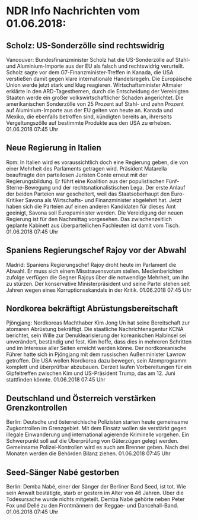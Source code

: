 # NDR Info Nachrichten vom 01.06.2018:


## Scholz: US-Sonderzölle sind rechtswidrig
Vancouver:  Bundesfinanzminister Scholz hat die US-Sonderzölle auf Stahl- und Aluminium-Importe aus der EU als falsch und rechtswidrig verurteilt. Scholz sagte vor dem G7-Finanzminister-Treffen in Kanada, die USA verstießen damit gegen klare internationale Handelsregeln. Die Europäische Union werde jetzt stark und klug reagieren. Wirtschaftsminister Altmaier erklärte in den ARD-Tagesthemen, durch die Entscheidung der Vereinigten Staaten werde ein großer volkswirtschaftlicher Schaden angerichtet. Die amerikanischen Sonderzölle von 25 Prozent auf Stahl- und zehn Prozent auf Aluminium-Importe aus der EU gelten von heute an. Kanada und Mexiko, die ebenfalls betroffen sind, kündigten bereits an, ihrerseits Vergeltungszölle auf bestimmte Produkte aus den USA zu erheben. 01.06.2018 07:45 Uhr 

## Neue Regierung in Italien
Rom: In Italien wird es voraussichtlich doch eine Regierung geben, die von einer Mehrheit des Parlaments getragen wird. Präsident Matarella beauftragte den parteilosen Juristen Conte erneut mit der Regierungsbildung. Er führt eine Koalition aus der populistischen Fünf-Sterne-Bewegung und der rechtsnationalistischen Lega. Der erste Anlauf der beiden Parteien war gescheitert, weil das Staatsoberhaupt den Euro-Kritiker Savona als Wirtschafts- und Finanzminister abgelehnt hat. Jetzt haben sich die Parteien auf einen anderen Kandidaten für dieses Amt geeinigt, Savona soll Europaminister werden. Die Vereidigung der neuen Regierung ist für den Nachmittag vorgesehen. Das zwischenzeitlich geplante Kabinett aus überparteilichen Fachleuten ist damit vom Tisch. 01.06.2018 07:45 Uhr 

## Spaniens Regierungschef Rajoy vor der Abwahl
Madrid: Spaniens Regierungschef Rajoy droht heute im Parlament die Abwahl. Er muss sich einem Misstrauensvotum stellen. Medienberichten zufolge verfügen die Gegner Rajoys über die notwendige Mehrheit, um ihn zu stürzen. Der konservative Ministerpräsident und seine Partei stehen seit Jahren wegen eines Korruptionsskandals in der Kritik. 01.06.2018 07:45 Uhr 

## Nordkorea bekräftigt Abrüstungsbereitschaft
Pjöngjang: Nordkoreas Machthaber Kim Jong Un hat seine Bereitschaft zur atomaren Abrüstung bekräftigt. Die staatliche Nachrichtenagentur KCNA berichtet, sein Wille zur Denuklearisierung der koreanischen Halbinsel sei unverändert, beständig und fest. Kim hoffe, dass dies in mehreren Schritten und im Interesse aller Seiten erreicht werden könne. Der nordkoreanische Führer hatte sich in Pjöngjang mit dem russischen Außenminister Lawrow getroffen. Die USA wollen Nordkorea dazu bewegen, sein Atomprogramm komplett und überprüfbar abzubauen. Derzeit laufen Vorbereitungen für ein Gipfeltreffen zwischen Kim und US-Präsident Trump, das am 12. Juni stattfinden könnte. 01.06.2018 07:45 Uhr 

## Deutschland und Österreich verstärken Grenzkontrollen
Berlin: Deutsche und österreichische Polizisten starten heute gemeinsame Zugkontrollen im Grenzgebiet. Mit dem Einsatz wollen sie verstärkt gegen illegale Einwanderung und international agierende Kriminelle vorgehen. Ein Schwerpunkt soll auf die Überprüfung von Güterzügen gelegt werden. Gemeinsame Polizei-Kontrollen wird es auch am Brenner geben. Nach drei Monaten werden die Behörden Bilanz ziehen. 01.06.2018 07:45 Uhr 

## Seed-Sänger Nabé gestorben
Berlin:	Demba Nabé, einer der Sänger der Berliner Band Seed, ist tot. Wie sein Anwalt bestätigte, starb er gestern im Alter von 46 Jahren. Über die Todesursache wurde nichts mitgeteilt. Demba Nabé gehörte neben Peter Fox und Dellé zu den Frontmännern der Reggae- und Dancehall-Band. 01.06.2018 07:45 Uhr 
